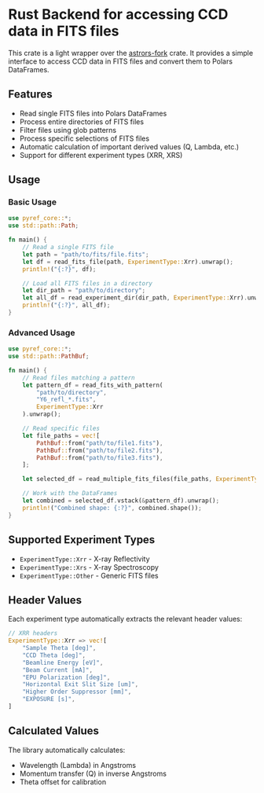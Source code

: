 # Rust Backend for accessing CCD data in FITS files

This crate is a light wrapper over the [astrors-fork](https://github.com/HarlanHeilman/astrors)
crate. It provides a simple interface to access CCD data in FITS files and convert them to Polars DataFrames.

## Features

- Read single FITS files into Polars DataFrames
- Process entire directories of FITS files
- Filter files using glob patterns
- Process specific selections of FITS files
- Automatic calculation of important derived values (Q, Lambda, etc.)
- Support for different experiment types (XRR, XRS)

## Usage

### Basic Usage

```rust
use pyref_core::*;
use std::path::Path;

fn main() {
    // Read a single FITS file
    let path = "path/to/fits/file.fits";
    let df = read_fits_file(path, ExperimentType::Xrr).unwrap();
    println!("{:?}", df);

    // Load all FITS files in a directory
    let dir_path = "path/to/directory";
    let all_df = read_experiment_dir(dir_path, ExperimentType::Xrr).unwrap();
    println!("{:?}", all_df);
}
```

### Advanced Usage

```rust
use pyref_core::*;
use std::path::PathBuf;

fn main() {
    // Read files matching a pattern
    let pattern_df = read_fits_with_pattern(
        "path/to/directory",
        "Y6_refl_*.fits",
        ExperimentType::Xrr
    ).unwrap();

    // Read specific files
    let file_paths = vec![
        PathBuf::from("path/to/file1.fits"),
        PathBuf::from("path/to/file2.fits"),
        PathBuf::from("path/to/file3.fits"),
    ];

    let selected_df = read_multiple_fits_files(file_paths, ExperimentType::Xrr).unwrap();

    // Work with the DataFrames
    let combined = selected_df.vstack(&pattern_df).unwrap();
    println!("Combined shape: {:?}", combined.shape());
}
```

## Supported Experiment Types

- `ExperimentType::Xrr` - X-ray Reflectivity
- `ExperimentType::Xrs` - X-ray Spectroscopy
- `ExperimentType::Other` - Generic FITS files

## Header Values

Each experiment type automatically extracts the relevant header values:

```rust
// XRR headers
ExperimentType::Xrr => vec![
    "Sample Theta [deg]",
    "CCD Theta [deg]",
    "Beamline Energy [eV]",
    "Beam Current [mA]",
    "EPU Polarization [deg]",
    "Horizontal Exit Slit Size [um]",
    "Higher Order Suppressor [mm]",
    "EXPOSURE [s]",
]
```

## Calculated Values

The library automatically calculates:

- Wavelength (Lambda) in Angstroms
- Momentum transfer (Q) in inverse Angstroms
- Theta offset for calibration
